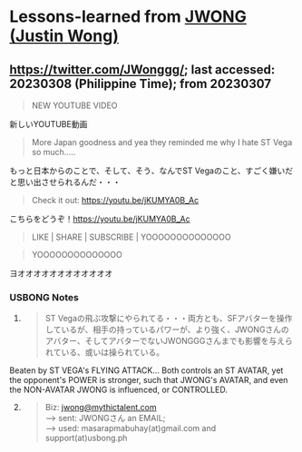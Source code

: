 # Lessons-learned from [JWONG (Justin Wong)](https://twitter.com/JWonggg?ref_src=twsrc%5Egoogle%7Ctwcamp%5Eserp%7Ctwgr%5Eauthor)

## https://twitter.com/JWonggg/; last accessed: 20230308 (Philippine Time); from 20230307

> NEW YOUTUBE VIDEO

新しいYOUTUBE動画

> More Japan goodness and yea they reminded me why I hate ST Vega so much.....

もっと日本からのことで、そして、そう、なんでST Vegaのこと、すごく嫌いだと思い出させられるんだ・・・

> Check it out: https://youtu.be/jKUMYA0B_Ac

こちらをどうぞ！https://youtu.be/jKUMYA0B_Ac

> LIKE | SHARE | SUBSCRIBE | YOOOOOOOOOOOOOO

> YOOOOOOOOOOOOOO

ヨオオオオオオオオオオオオ

### USBONG Notes

1) > ST Vegaの飛ぶ攻撃にやられてる・・・両方とも、SFアバターを操作しているが、相手の持っているパワーが、より強く、JWONGさんのアバター、そしてアバターでないJWONGGGさんまでも影響を与えられている、或いは操られている。

Beaten by ST VEGA's FLYING ATTACK... Both controls an ST AVATAR, yet the opponent's POWER is stronger, such that JWONG's AVATAR, and even the NON-AVATAR JWONG is influenced, or CONTROLLED.

2) > Biz: jwong@mythictalent.com<br/>
--> sent: JWONGさん an EMAIL;<br/>
--> used: masarapmabuhay(at)gmail.com and support(at)usbong.ph
